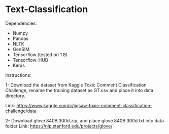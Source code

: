 # Text-Classification
Dependencies: 
* Numpy
* Pandas
* NLTK
* GenSIM
* Tensorflow (tested on 1.8)
* Tensorflow_HUB
* Keras


Instructions:

1- Download the dataset from Kaggle Toxic Comment Classification Challenge, rename the training dataset as GT.csv and place it into data directory.

Link: https://www.kaggle.com/c/jigsaw-toxic-comment-classification-challenge/data

2- Download glove.840B.300d.zip, and place glove.840B.300d.txt into data folder
Link: https://nlp.stanford.edu/projects/glove/

